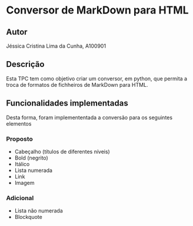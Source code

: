 # Conversor de MarkDown para HTML

## Autor

Jéssica Cristina Lima da Cunha, A100901

## Descrição

Esta TPC tem como objetivo criar um conversor, em python, que permita a troca de formatos de fichheiros de MarkDown para HTML.

## Funcionalidades implementadas

Desta forma, foram implemententada a conversão para os seguintes elementos

### Proposto

* Cabeçalho (títulos de diferentes níveis)
* Bold (negrito)
* Itálico
* Lista numerada
* Link
* Imagem

### Adicional

* Lista não numerada
* Blockquote
